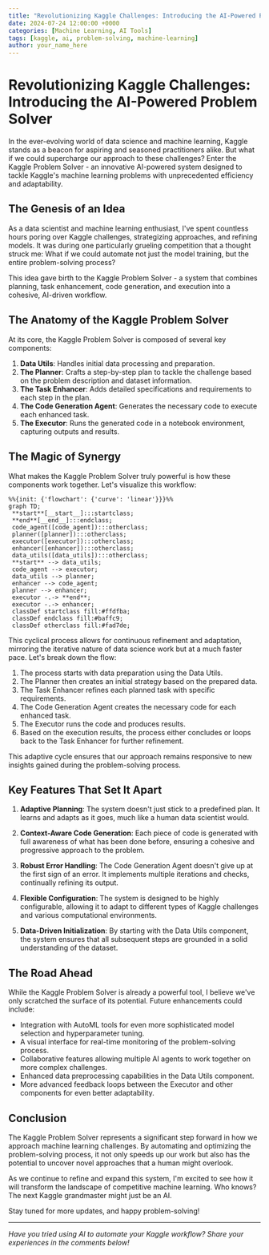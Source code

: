 ```yaml
---
title: "Revolutionizing Kaggle Challenges: Introducing the AI-Powered Problem Solver"
date: 2024-07-24 12:00:00 +0000
categories: [Machine Learning, AI Tools]
tags: [kaggle, ai, problem-solving, machine-learning]
author: your_name_here
---
```


# Revolutionizing Kaggle Challenges: Introducing the AI-Powered Problem Solver

In the ever-evolving world of data science and machine learning, Kaggle stands as a beacon for aspiring and seasoned practitioners alike. But what if we could supercharge our approach to these challenges? Enter the Kaggle Problem Solver - an innovative AI-powered system designed to tackle Kaggle's machine learning problems with unprecedented efficiency and adaptability.

## The Genesis of an Idea

As a data scientist and machine learning enthusiast, I've spent countless hours poring over Kaggle challenges, strategizing approaches, and refining models. It was during one particularly grueling competition that a thought struck me: What if we could automate not just the model training, but the entire problem-solving process?

This idea gave birth to the Kaggle Problem Solver - a system that combines planning, task enhancement, code generation, and execution into a cohesive, AI-driven workflow.

## The Anatomy of the Kaggle Problem Solver

At its core, the Kaggle Problem Solver is composed of several key components:

1. **Data Utils**: Handles initial data processing and preparation.
2. **The Planner**: Crafts a step-by-step plan to tackle the challenge based on the problem description and dataset information.
3. **The Task Enhancer**: Adds detailed specifications and requirements to each step in the plan.
4. **The Code Generation Agent**: Generates the necessary code to execute each enhanced task.
5. **The Executor**: Runs the generated code in a notebook environment, capturing outputs and results.

## The Magic of Synergy

What makes the Kaggle Problem Solver truly powerful is how these components work together. Let's visualize this workflow:

```mermaid
%%{init: {'flowchart': {'curve': 'linear'}}}%%
graph TD;
 **start**[__start__]:::startclass;
 **end**[__end__]:::endclass;
 code_agent([code_agent]):::otherclass;
 planner([planner]):::otherclass;
 executor([executor]):::otherclass;
 enhancer([enhancer]):::otherclass;
 data_utils([data_utils]):::otherclass;
 **start** --> data_utils;
 code_agent --> executor;
 data_utils --> planner;
 enhancer --> code_agent;
 planner --> enhancer;
 executor -.-> **end**;
 executor -.-> enhancer;
 classDef startclass fill:#ffdfba;
 classDef endclass fill:#baffc9;
 classDef otherclass fill:#fad7de;
```

This cyclical process allows for continuous refinement and adaptation, mirroring the iterative nature of data science work but at a much faster pace. Let's break down the flow:

1. The process starts with data preparation using the Data Utils.
2. The Planner then creates an initial strategy based on the prepared data.
3. The Task Enhancer refines each planned task with specific requirements.
4. The Code Generation Agent creates the necessary code for each enhanced task.
5. The Executor runs the code and produces results.
6. Based on the execution results, the process either concludes or loops back to the Task Enhancer for further refinement.

This adaptive cycle ensures that our approach remains responsive to new insights gained during the problem-solving process.

## Key Features That Set It Apart

1. **Adaptive Planning**: The system doesn't just stick to a predefined plan. It learns and adapts as it goes, much like a human data scientist would.

2. **Context-Aware Code Generation**: Each piece of code is generated with full awareness of what has been done before, ensuring a cohesive and progressive approach to the problem.

3. **Robust Error Handling**: The Code Generation Agent doesn't give up at the first sign of an error. It implements multiple iterations and checks, continually refining its output.

4. **Flexible Configuration**: The system is designed to be highly configurable, allowing it to adapt to different types of Kaggle challenges and various computational environments.

5. **Data-Driven Initialization**: By starting with the Data Utils component, the system ensures that all subsequent steps are grounded in a solid understanding of the dataset.

## The Road Ahead

While the Kaggle Problem Solver is already a powerful tool, I believe we've only scratched the surface of its potential. Future enhancements could include:

- Integration with AutoML tools for even more sophisticated model selection and hyperparameter tuning.
- A visual interface for real-time monitoring of the problem-solving process.
- Collaborative features allowing multiple AI agents to work together on more complex challenges.
- Enhanced data preprocessing capabilities in the Data Utils component.
- More advanced feedback loops between the Executor and other components for even better adaptability.

## Conclusion

The Kaggle Problem Solver represents a significant step forward in how we approach machine learning challenges. By automating and optimizing the problem-solving process, it not only speeds up our work but also has the potential to uncover novel approaches that a human might overlook.

As we continue to refine and expand this system, I'm excited to see how it will transform the landscape of competitive machine learning. Who knows? The next Kaggle grandmaster might just be an AI.

Stay tuned for more updates, and happy problem-solving!

---

*Have you tried using AI to automate your Kaggle workflow? Share your experiences in the comments below!*